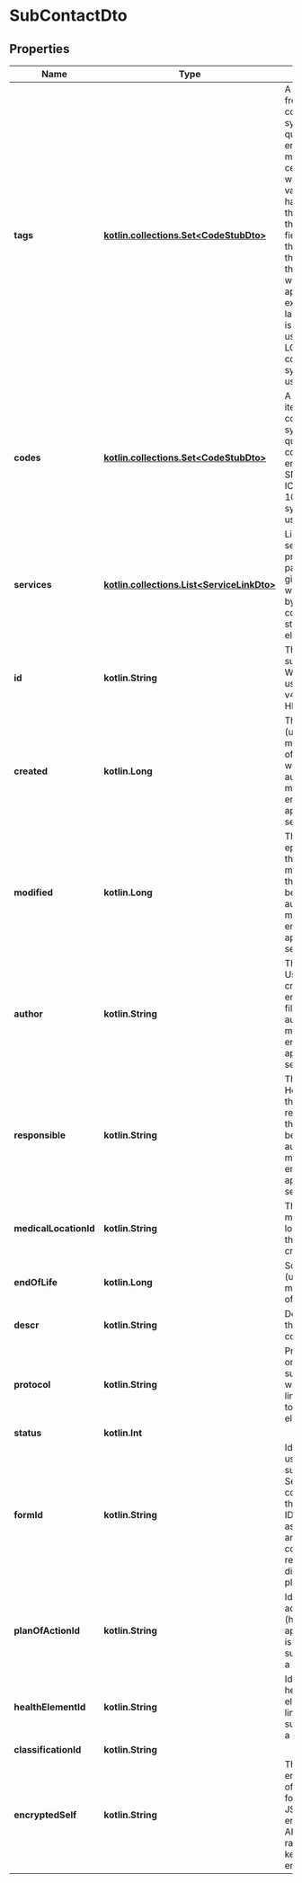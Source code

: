 
# SubContactDto

## Properties
Name | Type | Description | Notes
------------ | ------------- | ------------- | -------------
**tags** | [**kotlin.collections.Set&lt;CodeStubDto&gt;**](CodeStubDto.md) | A tag is an item from a codification system that qualifies an entity as being member of a certain class, whatever the value it might have taken. If the tag qualifies the content of a field, it means that whatever the content of the field, the tag will always apply. For example, the label of a field is qualified using a tag. LOINC is a codification system typically used for tags. | 
**codes** | [**kotlin.collections.Set&lt;CodeStubDto&gt;**](CodeStubDto.md) | A code is an item from a codification system that qualifies the content of this entity. SNOMED-CT, ICPC-2 or ICD-10 codifications systems can be used for codes | 
**services** | [**kotlin.collections.List&lt;ServiceLinkDto&gt;**](ServiceLinkDto.md) | List of all services provided to the patient under a given contact which is linked by this sub-contact to other structuring elements. | 
**id** | **kotlin.String** | The Id of the sub-contact. We encourage using either a v4 UUID or a HL7 Id. |  [optional]
**created** | **kotlin.Long** | The timestamp (unix epoch in ms) of creation of this entity, will be filled automatically if missing. Not enforced by the application server. |  [optional]
**modified** | **kotlin.Long** | The date (unix epoch in ms) of the latest modification of this entity, will be filled automatically if missing. Not enforced by the application server. |  [optional]
**author** | **kotlin.String** | The id of the User that has created this entity, will be filled automatically if missing. Not enforced by the application server. |  [optional]
**responsible** | **kotlin.String** | The id of the HealthcareParty that is responsible for this entity, will be filled automatically if missing. Not enforced by the application server. |  [optional]
**medicalLocationId** | **kotlin.String** | The id of the medical location where this entity was created. |  [optional]
**endOfLife** | **kotlin.Long** | Soft delete (unix epoch in ms) timestamp of the object. |  [optional]
**descr** | **kotlin.String** | Description of the sub-contact |  [optional]
**protocol** | **kotlin.String** | Protocol based on which the sub-contact was used for linking services to structuring elements |  [optional]
**status** | **kotlin.Int** |  |  [optional]
**formId** | **kotlin.String** | Id of the form used in the sub-contact. Several sub-contacts with the same form ID can coexist as long as they are in different contacts or they relate to a different planOfActionID |  [optional]
**planOfActionId** | **kotlin.String** | Id of the plan of action (healthcare approach) that is linked by the sub-contact to a service. |  [optional]
**healthElementId** | **kotlin.String** | Id of the healthcare element that is linked by the sub-contact to a service |  [optional]
**classificationId** | **kotlin.String** |  |  [optional]
**encryptedSelf** | **kotlin.String** | The base64 encoded data of this object, formatted as JSON and encrypted in AES using the random master key from encryptionKeys. |  [optional]



